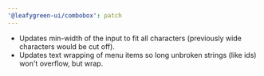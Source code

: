 ```yaml
---
'@leafygreen-ui/combobox': patch
---
```


- Updates min-width of the input to fit all characters (previously wide characters would be cut off).
- Updates text wrapping of menu items so long unbroken strings (like ids) won't overflow, but wrap.
